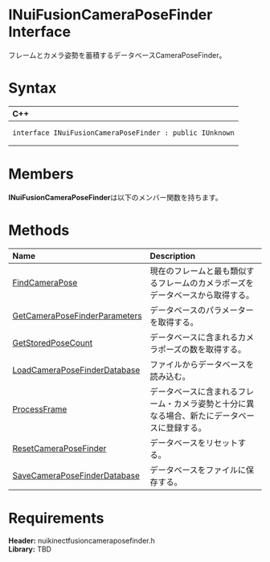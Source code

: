 INuiFusionCameraPoseFinder Interface  
====================================  

フレームとカメラ姿勢を蓄積するデータベースCameraPoseFinder。 <span id="syntaxSection"></span>

Syntax  
======  

<table>
<colgroup>
<col width="100%" />
</colgroup>
<thead>
<tr class="header">
<th align="left">C++</th>
</tr>
</thead>
<tbody>
<tr class="odd">
<td align="left"><pre><code>interface INuiFusionCameraPoseFinder : public IUnknown</code></pre></td>
</tr>
</tbody>
</table>

<span id="classMembersSection"></span>

Members  
=======  

**INuiFusionCameraPoseFinder**は以下のメンバー関数を持ちます。  

<span id="publicmethodsSection"></span>

Methods  
=======  

<table>
<colgroup>
<col width="30%" />
<col width="60%" />
</colgroup>
<thead>
<tr class="header">
<th align="left">Name</th>
<th align="left">Description</th>
</tr>
</thead>
<tbody>
<tr class="odd">
<td align="left"><a href="INuiFusionCameraPoseFinder/Methods/FindCameraPose_Method.md">FindCameraPose</a></td>
<td align="left">現在のフレームと最も類似するフレームのカメラポーズをデータベースから取得する。</td>
</tr>
<tr class="even">
<td align="left"><a href="INuiFusionCameraPoseFinder/Methods/GetCameraPoseFinderParamet.md">GetCameraPoseFinderParameters</a></td>
<td align="left">データベースのパラメーターを取得する。</td>
</tr>
<tr class="odd">
<td align="left"><a href="INuiFusionCameraPoseFinder/Methods/GetStoredPoseCount_Method.md">GetStoredPoseCount</a></td>
<td align="left">データベースに含まれるカメラポーズの数を取得する。</td>
</tr>
<tr class="even">
<td align="left"><a href="INuiFusionCameraPoseFinder/Methods/LoadCameraPoseFinderDatabase.md">LoadCameraPoseFinderDatabase</a></td>
<td align="left">ファイルからデータベースを読み込む。</td>
</tr>
<tr class="odd">
<td align="left"><a href="INuiFusionCameraPoseFinder/Methods/ProcessFrame_Method.md">ProcessFrame</a></td>
<td align="left">データベースに含まれるフレーム・カメラ姿勢と十分に異なる場合、新たにデータベースに登録する。</td>
</tr>
<tr class="even">
<td align="left"><a href="INuiFusionCameraPoseFinder/Methods/ResetCameraPoseFinder_Method.md">ResetCameraPoseFinder</a></td>
<td align="left">データベースをリセットする。</td>
</tr>
<tr class="odd">
<td align="left"><a href="INuiFusionCameraPoseFinder/Methods/SaveCameraPoseFinderDatabase.md">SaveCameraPoseFinderDatabase</a></td>
<td align="left">データベースをファイルに保存する。</td>
</tr>
</tbody>
</table>

<span id="requirements"></span>

Requirements  
============  

**Header:** nuikinectfusioncameraposefinder.h  
**Library:** TBD  



<!--Please do not edit the data in the comment block below.-->
<!--
TOCTitle : INuiFusionCameraPoseFinder Interface
RLTitle : INuiFusionCameraPoseFinder Interface
KeywordK : INuiFusionCameraPoseFinder interface, about
HelpPriority : 2
TopicType : apiref
KeywordF : INuiFusionCameraPoseFinder
KeywordF : Microsoft.Kinect.nuikinectfusioncameraposefinder.INuiFusionCameraPoseFinder
KeywordA : T:Microsoft.Kinect.nuikinectfusioncameraposefinder.INuiFusionCameraPoseFinder
AssetID : T:Microsoft.Kinect.nuikinectfusioncameraposefinder.INuiFusionCameraPoseFinder
Locale : en-us
CommunityContent : 1
APIType : Managed
APILocation : 
APIName : Microsoft.Kinect.nuikinectfusioncameraposefinder.INuiFusionCameraPoseFinder
TargetOS : Windows
TopicType : kbSyntax
DevLang : C++
DocSet : K4Wv2
ProjType : K4Wv2Proj
Technology : Kinect for Windows
Product : Kinect for Windows SDK v2
productversion : 20
-->

